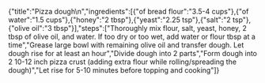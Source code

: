 {"title":"Pizza dough\n","ingredients":[{"of bread flour":"3.5-4 cups"},{"of water":"1.5 cups"},{"honey":"2 tbsp"},{"yeast":"2.25 tsp"},{"salt":"2 tsp"},{"olive oil":"3 tbsp"}],"steps":["Thoroughly mix flour, salt, yeast, honey, 2 tbsp of olive oil, and water. If too dry or too wet, add water or flour tbsp at a time","Grease large bowl with remaining olive oil and transfer dough. Let dough rise for at least an hour","Divide dough into 2 parts","Form dough into 2 10-12 inch pizza crust (adding extra flour while rolling/spreading the dough)","Let rise for 5-10 minutes before topping and cooking"]}
